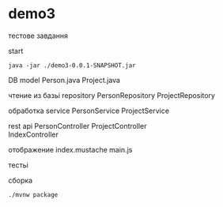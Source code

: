 # demo3
тестове завдання


start

	java -jar ./demo3-0.0.1-SNAPSHOT.jar



DB model
	Person.java
	Project.java


чтение из базьі repository
	PersonRepository
	ProjectRepository

обработка service
	PersonService
	ProjectService

rest api
	PersonController
	ProjectController	
	IndexController
	
отображение
	index.mustache
	main.js
	
тестьі


сборка

	./mvnw package
